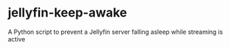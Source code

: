 # jellyfin-keep-awake
A Python script to prevent a Jellyfin server falling asleep while streaming is active
